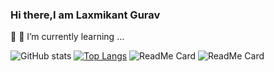 ### Hi there,I am Laxmikant Gurav
 👋
🌱 I’m currently learning ...
<!--
**nobi-nata/nobi-nata** is a ✨ _special_ ✨ repository because its `README.md` (this file) appears on your GitHub profile.

Here are some ideas to get you started:

- 🔭 I’m currently working on ...
- 🌱 I’m currently learning ...
- 👯 I’m looking to collaborate on ...
- 🤔 I’m looking for help with ...
- 💬 Ask me about ...
- 📫 How to reach me: ...
- 😄 Pronouns: ...
- ⚡ Fun fact: ...
-->
![GitHub stats](https://github-readme-stats.vercel.app/api?username=nobi-nata&show_icons=true&theme=radical)
[![Top Langs](https://github-readme-stats.vercel.app/api/top-langs/?username=nobi-nata&layout=compact)](https://github.com/nobi-nata/github-readme-stats)
![ReadMe Card](https://github-readme-stats.vercel.app/api/pin/?username=nobi-nata&repo=Medical-Insurance-Cost-Prediction)
![ReadMe Card](https://github-readme-stats.vercel.app/api/pin/?username=nobi-nata&repo=Hospital-Management-System-)
